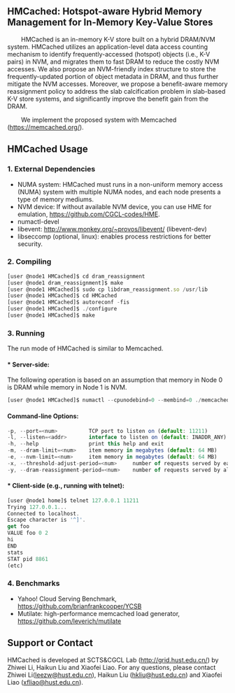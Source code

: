 ## HMCached: Hotspot-aware Hybrid Memory Management for In-Memory Key-Value Stores

&#160; &#160; &#160; &#160; HMCached is an in-memory K-V store built on a
hybrid DRAM/NVM system. HMCached utilizes an application-level data access counting mechanism to identify frequently-accessed
(hotspot) objects (i.e., K-V pairs) in NVM, and migrates them to fast DRAM to reduce the costly NVM accesses. We also propose an
NVM-friendly index structure to store the frequently-updated portion of object metadata in DRAM, and thus further mitigate the NVM
accesses. Moreover, we propose a benefit-aware memory reassignment policy to address the slab calcification problem in slab-based
K-V store systems, and significantly improve the benefit gain from the DRAM.

&#160; &#160; &#160; &#160; We implement the proposed system with Memcached (https://memcached.org/). 

HMCached Usage
------------

### 1. External Dependencies

* NUMA system: HMCached must runs in a non-uniform memory access (NUMA) system with multiple NUMA nodes,
               and each node presents a type of memory mediums.
* NVM device: If without available NVM device, you can use HME for emulation, https://github.com/CGCL-codes/HME.
* numactl-devel
* libevent: http://www.monkey.org/~provos/libevent/ (libevent-dev)
* libseccomp (optional, linux): enables process restrictions for better
  security.

### 2. Compiling

```javascript
[user @node1 HMCached]$ cd dram_reassignment
[user @node1 dram_reassignment]$ make
[user @node1 HMCached]$ sudo cp libdram_reassignment.so /usr/lib
[user @node1 HMCached]$ cd HMCached
[user @node1 HMCached]$ autoreconf -fis 
[user @node1 HMCached]$ ./configure
[user @node1 HMCached]$ make
```
### 3. Running

The run mode of HMCached is similar to Memcached.

#### * Server-side:

The following operation is based on an assumption that memory in Node 0 is DRAM while memory in Node 1 is NVM.
```javascript
[user @node1 HMCached]$ numactl --cpunodebind=0 --membind=0 ./memcached -l 127.0.0.1 -p 11211
```
#### Command-line Options:
```javascript
-p, --port=<num>          TCP port to listen on (default: 11211)
-l, --listen=<addr>       interface to listen on (default: INADDR_ANY)
-h, --help                print this help and exit
-m, --dram-limit=<num>    item memory in megabytes (default: 64 MB)
-e, --nvm-limit=<num>     item memory in megabytes (default: 64 MB)
-x, --threshold-adjust-period=<num>     number of requests served by each slab class (default: 10^7)
-y, --dram-reassignment-period=<num>    number of requests served by all slab classes (default: 3*10^8)
```

#### * Client-side (e.g., running with telnet):
```javascript
[user @node1 home]$ telnet 127.0.0.1 11211
Trying 127.0.0.1...
Connected to localhost.
Escape character is '^]'.
get foo
VALUE foo 0 2
hi
END
stats
STAT pid 8861
(etc)
```

### 4. Benchmarks

* Yahoo! Cloud Serving Benchmark, https://github.com/brianfrankcooper/YCSB
* Mutilate: high-performance memcached load generator, https://github.com/leverich/mutilate

Support or Contact
------------
HMCached is developed at SCTS&CGCL Lab (http://grid.hust.edu.cn/) by Zhiwei Li, Haikun Liu and Xiaofei Liao. 
For any questions, please contact Zhiwei Li(leezw@hust.edu.cn),
Haikun Liu (hkliu@hust.edu.cn) and Xiaofei Liao (xfliao@hust.edu.cn).
